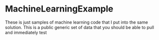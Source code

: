 # MachineLearningExample
These is just samples of machine learning code that I put into the same solution.  This is a public generic set of data that you should be able to pull and immediately test
